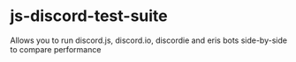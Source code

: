 # js-discord-test-suite
Allows you to run discord.js, discord.io, discordie and eris bots side-by-side to compare performance
